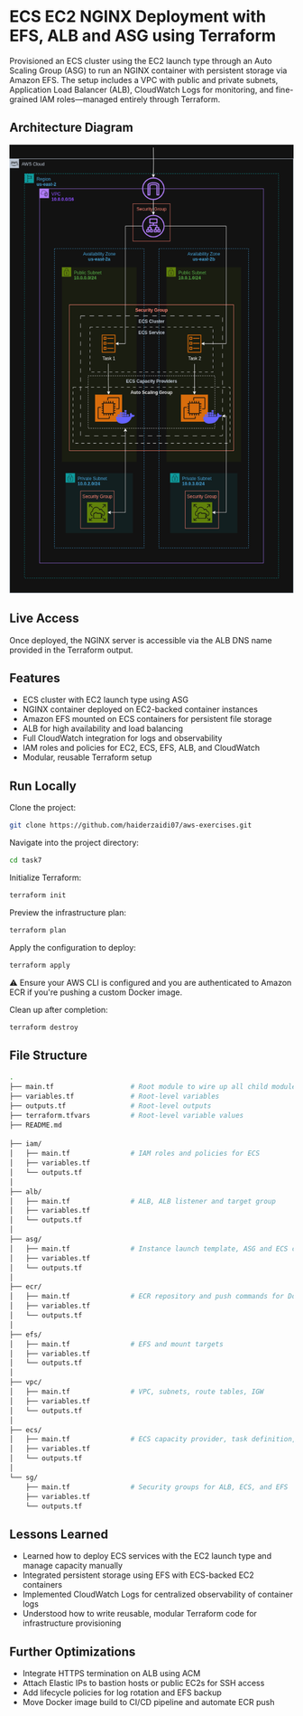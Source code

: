 # ECS EC2 NGINX Deployment with EFS, ALB and ASG using Terraform

Provisioned an ECS cluster using the EC2 launch type through an Auto Scaling Group (ASG) to run an NGINX container with persistent storage via Amazon EFS. The setup includes a VPC with public and private subnets, Application Load Balancer (ALB), CloudWatch Logs for monitoring, and fine-grained IAM roles—managed entirely through Terraform.


## Architecture Diagram

![Architecture Diagram](ECSEC2withEFSusingTerraform-Task7-HaiderZaidi.drawio.png)


## Live Access

Once deployed, the NGINX server is accessible via the ALB DNS name provided in the Terraform output.


## Features

- ECS cluster with EC2 launch type using ASG
- NGINX container deployed on EC2-backed container instances
- Amazon EFS mounted on ECS containers for persistent file storage
- ALB for high availability and load balancing
- Full CloudWatch integration for logs and observability
- IAM roles and policies for EC2, ECS, EFS, ALB, and CloudWatch
- Modular, reusable Terraform setup


## Run Locally

Clone the project:

```bash
git clone https://github.com/haiderzaidi07/aws-exercises.git
````

Navigate into the project directory:

```bash
cd task7
```

Initialize Terraform:

```bash
terraform init
```

Preview the infrastructure plan:

```bash
terraform plan
```

Apply the configuration to deploy:

```bash
terraform apply
```

⚠️ Ensure your AWS CLI is configured and you are authenticated to Amazon ECR if you're pushing a custom Docker image.

Clean up after completion:

```bash
terraform destroy
```


## File Structure

```bash
.
├── main.tf                   # Root module to wire up all child modules
├── variables.tf              # Root-level variables
├── outputs.tf                # Root-level outputs
├── terraform.tfvars          # Root-level variable values
├── README.md                 

├── iam/
│   ├── main.tf               # IAM roles and policies for ECS
│   ├── variables.tf
│   └── outputs.tf
│
├── alb/
│   ├── main.tf               # ALB, ALB listener and target group
│   ├── variables.tf
│   └── outputs.tf
│
├── asg/
│   ├── main.tf               # Instance launch template, ASG and ECS cluster
│   ├── variables.tf
│   └── outputs.tf
│
├── ecr/
│   ├── main.tf               # ECR repository and push commands for Docker image
│   ├── variables.tf
│   └── outputs.tf
│
├── efs/
│   ├── main.tf               # EFS and mount targets
│   ├── variables.tf
│   └── outputs.tf
│
├── vpc/
│   ├── main.tf               # VPC, subnets, route tables, IGW
│   ├── variables.tf
│   └── outputs.tf
│
├── ecs/
│   ├── main.tf               # ECS capacity provider, task definition, service, EFS mount
│   ├── variables.tf
│   └── outputs.tf
│
└── sg/
    ├── main.tf               # Security groups for ALB, ECS, and EFS
    ├── variables.tf
    └── outputs.tf
```


## Lessons Learned

* Learned how to deploy ECS services with the EC2 launch type and manage capacity manually
* Integrated persistent storage using EFS with ECS-backed EC2 containers
* Implemented CloudWatch Logs for centralized observability of container logs
* Understood how to write reusable, modular Terraform code for infrastructure provisioning


## Further Optimizations

* Integrate HTTPS termination on ALB using ACM
* Attach Elastic IPs to bastion hosts or public EC2s for SSH access
* Add lifecycle policies for log rotation and EFS backup
* Move Docker image build to CI/CD pipeline and automate ECR push